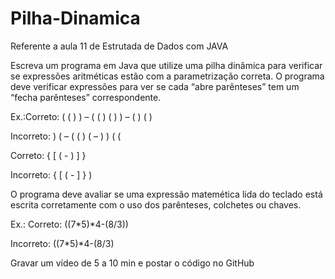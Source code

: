 # Pilha-Dinamica
Referente a aula 11 de Estrutada de Dados com JAVA

Escreva um programa em Java que utilize uma pilha dinâmica para verificar se expressões aritméticas estão com a parametrização correta. O programa deve verificar expressões para ver se cada  “abre parênteses”  tem um “fecha parênteses” correspondente.

Ex.:Correto:  (  (  )  )  –  (  (  ) (  )  )  –  (  )  (  )

Incorreto:  ) (  –  (  (  )  (  –  )  )  (  (

Correto: { [ ( - ) ] }

Incorreto: { [ ( - ] } )

O programa deve avaliar se uma expressão matemética lida do teclado está escrita corretamente com o uso dos parênteses, colchetes ou chaves.

Ex.: Correto: ((7*5)*4-(8/3)) 

Incorreto: ((7*5)*4-(8/3)

Gravar um vídeo de 5 a 10 min e postar o código no GitHub
